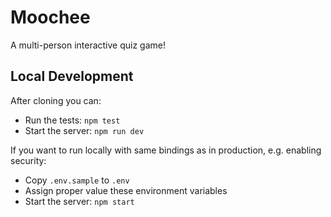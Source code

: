 # Moochee

A multi-person interactive quiz game!

## Local Development

After cloning you can:
- Run the tests: `npm test`
- Start the server: `npm run dev`

If you want to run locally with same bindings as in production, e.g. enabling security:
- Copy `.env.sample` to `.env`
- Assign proper value these environment variables
- Start the server: `npm start`